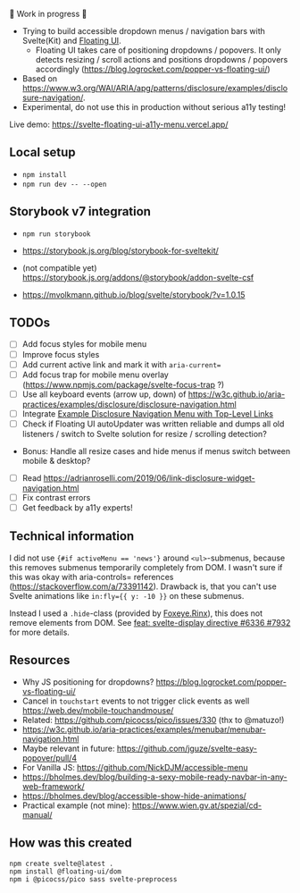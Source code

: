 🚧 Work in progress 🚧

- Trying to build accessible dropdown menus / navigation bars with Svelte(Kit) and [Floating UI](https://floating-ui.com/).
  - Floating UI takes care of positioning dropdowns / popovers. It only detects resizing / scroll actions and positions dropdowns / popovers accordingly (https://blog.logrocket.com/popper-vs-floating-ui/)
- Based on https://www.w3.org/WAI/ARIA/apg/patterns/disclosure/examples/disclosure-navigation/.
- Experimental, do not use this in production without serious a11y testing!

Live demo: https://svelte-floating-ui-a11y-menu.vercel.app/

## Local setup

- `npm install`
- `npm run dev -- --open`

## Storybook v7 integration

- `npm run storybook`

- https://storybook.js.org/blog/storybook-for-sveltekit/
- (not compatible yet) https://storybook.js.org/addons/@storybook/addon-svelte-csf
- https://mvolkmann.github.io/blog/svelte/storybook/?v=1.0.15

## TODOs

- [ ] Add focus styles for mobile menu
- [ ] Improve focus styles
- [ ] Add current active link and mark it with `aria-current=`
- [ ] Add focus trap for mobile menu overlay (https://www.npmjs.com/package/svelte-focus-trap ?)
- [ ] Use all keyboard events (arrow up, down) of https://w3c.github.io/aria-practices/examples/disclosure/disclosure-navigation.html
- [ ] Integrate [Example Disclosure Navigation Menu with Top-Level Links](https://www.w3.org/WAI/ARIA/apg/patterns/disclosure/examples/disclosure-navigation-hybrid/)
- [ ] Check if Floating UI autoUpdater was written reliable and dumps all old listeners / switch to Svelte solution for resize / scrolling detection?
- Bonus: Handle all resize cases and hide menus if menus switch between mobile & desktop?
- [ ] Read https://adrianroselli.com/2019/06/link-disclosure-widget-navigation.html
- [ ] Fix contrast errors
- [ ] Get feedback by a11y experts!

## Technical information

I did not use `{#if activeMenu == 'news'}` around `<ul>`-submenus, because this removes submenus temporarily completely from DOM. I wasn't sure if this was okay with aria-controls= references (https://stackoverflow.com/a/73391142). Drawback is, that you can't use Svelte animations like `in:fly={{ y: -10 }}` on these submenus.

Instead I used a `.hide`-class (provided by [Foxeye.Rinx](https://stackoverflow.com/questions/58546496/v-show-alternative-for-svelte/73391142#73391142)), this does not remove elements from DOM. See [feat: svelte-display directive #6336 #7932](https://github.com/sveltejs/svelte/pull/7932) for more details.

## Resources

- Why JS positioning for dropdowns? https://blog.logrocket.com/popper-vs-floating-ui/
- Cancel in `touchstart` events to not trigger click events as well https://web.dev/mobile-touchandmouse/
- Related: https://github.com/picocss/pico/issues/330 (thx to @matuzo!)
- https://w3c.github.io/aria-practices/examples/menubar/menubar-navigation.html
- Maybe relevant in future: https://github.com/jguze/svelte-easy-popover/pull/4
- For Vanilla JS: https://github.com/NickDJM/accessible-menu
- https://bholmes.dev/blog/building-a-sexy-mobile-ready-navbar-in-any-web-framework/
- https://bholmes.dev/blog/accessible-show-hide-animations/
- Practical example (not mine): https://www.wien.gv.at/spezial/cd-manual/

## How was this created

```
npm create svelte@latest .
npm install @floating-ui/dom
npm i @picocss/pico sass svelte-preprocess
```
